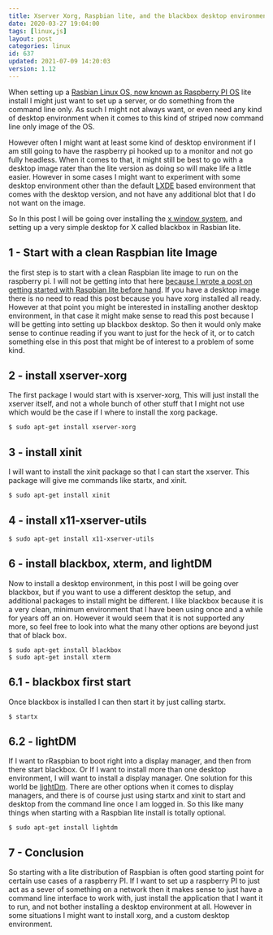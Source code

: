 ```yaml
---
title: Xserver Xorg, Raspbian lite, and the blackbox desktop environment
date: 2020-03-27 19:04:00
tags: [linux,js]
layout: post
categories: linux
id: 637
updated: 2021-07-09 14:20:03
version: 1.12
---
```


When setting up a [Rasbian Linux OS, now known as Raspberry PI OS](https://en.wikipedia.org/wiki/Raspberry_Pi_OS) lite install I might just want to set up a server, or do something from the command line only. As such I might not always want, or even need any kind of desktop environment when it comes to this kind of striped now command line only image of the OS. 

However often I might want at least some kind of desktop environment if I am still going to have the raspberry pi hooked up to a monitor and not go fully headless. When it comes to that, it might still be best to go with a desktop image rater than the lite version as doing so will make life a little easier. However in some cases I might want to experiment with some desktop environment other than the default [LXDE](https://en.wikipedia.org/wiki/LXDE) based environment that comes with the desktop version, and not have any additional blot that I do not want on the image.

So In this post I will be going over installing the [x window system](https://en.wikipedia.org/wiki/X_Window_System#Limitations_and_criticism), and setting up a very simple desktop for X called blackbox in Rasbian lite.

<!-- more -->


## 1 - Start with a clean Raspbian lite Image

the first step is to start with a clean Raspbian lite image to run on the raspberry pi. I will not be getting into that here [because I wrote a post on getting started with Raspbian lite before hand](/2020/03/25/linux-raspbian-lite-getting-started/). If you have a desktop image there is no need to read this post because you have xorg installed all ready. However at that point you might be interested in installing another desktop environment, in that case it might make sense to read this post because I will be getting into setting up blackbox desktop. So then it would only make sense to continue reading if you want to just for the heck of it, or to catch something else in this post that might be of interest to a problem of some kind.

## 2 - install xserver-xorg

The first package I would start with is xserver-xorg, This will just install the xserver itself, and not a whole bunch of other stuff that I might not use which would be the case if I where to install the xorg package.

```
$ sudo apt-get install xserver-xorg
```

## 3 - install xinit

I will want to install the xinit package so that I can start the xserver. This package will give me commands like startx, and xinit.

```
$ sudo apt-get install xinit
```

## 4 - install x11-xserver-utils

```
$ sudo apt-get install x11-xserver-utils
```


## 6 - install blackbox, xterm, and lightDM

Now to install a desktop environment, in this post I will be going over blackbox, but if you want to use a different desktop the setup, and additional packages to install might be different. I like blackbox because it is a very clean, minimum environment that I have been using once and a while for years off an on. However it would seem that it is not supported any more, so feel free to look into what the many other options are beyond just that of black box.

```
$ sudo apt-get install blackbox
$ sudo apt-get install xterm
```

## 6.1 - blackbox first start

Once blackbox is installed I can then start it by just calling startx.

```
$ startx
```


## 6.2 - lightDM

If I want to rRaspbian to boot right into a display manager, and then from there start blackbox. Or If I want to install more than one desktop environment, I will want to install a display manager. One solution for this world be [lightDm](https://wiki.debian.org/LightDM). There are other options when it comes to display managers, and there is of course just using startx and xinit to start and desktop from the command line once I am logged in. So this like many things when starting with a Raspbian lite install is totally optional.

```
$ sudo apt-get install lightdm
```

## 7 - Conclusion

So starting with a lite distribution of Raspbian is often good starting point for certain use cases of a raspberry PI. If I want to set up a raspberry PI to just act as a sever of something on a network then it makes sense to just have a command line interface to work with, just install the application that I want it to run, and not bother installing a desktop environment at all. However in some situations I might want to install xorg, and a custom desktop environment.